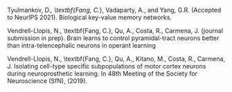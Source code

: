 ﻿
Tyulmankov, D.*, \textbf{Fang, C.*}, Vadaparty, A., and Yang, G.R. (Accepted to NeurIPS 2021). Biological key-value memory networks.

Vendrell-Llopis, N., \textbf{Fang, C.}, Qu, A., Costa, R., Carmena, J. (journal submission in prep). Brain learns to control pyramidal-tract neurons better than intra-telencephalic neurons in operant learning

Vendrell-Llopis, N., \textbf{Fang, C.}, Qu, A., Kitano, M., Costa, R., Carmena, J. Isolating cell-type specific subpopulations of motor cortex neurons during neuroprosthetic learning. In 48th Meeting of the Society for Neuroscience (SfN), (2019).
 
